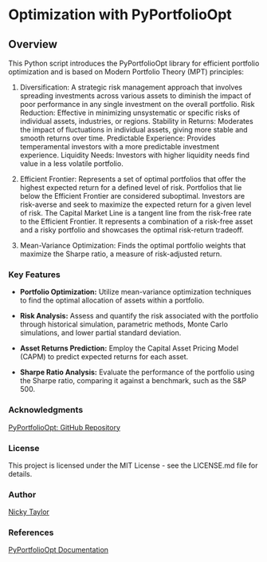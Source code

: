 # Optimization with PyPortfolioOpt

## Overview

This Python script introduces the PyPortfolioOpt library for efficient portfolio optimization and is 
based on Modern Portfolio Theory (MPT) principles: 


1) Diversification: 
A strategic risk management approach that involves spreading investments across various assets
to diminish the impact of poor performance in any single investment on the overall portfolio.
Risk Reduction: Effective in minimizing unsystematic or specific risks of individual assets, industries, or regions.
Stability in Returns: Moderates the impact of fluctuations in individual assets, giving more stable and smooth returns over time.
Predictable Experience: Provides temperamental investors with a more predictable investment experience.
Liquidity Needs: Investors with higher liquidity needs find value in a less volatile portfolio.


2) Efficient Frontier:
Represents a set of optimal portfolios that offer the highest expected return for a defined level of risk.
Portfolios that lie below the Efficient Frontier are considered suboptimal.
Investors are risk-averse and seek to maximize the expected return for a given level of risk.
The Capital Market Line is a tangent line from the risk-free rate to the Efficient Frontier. 
It represents a combination of a risk-free asset and a risky portfolio and showcases the optimal risk-return tradeoff.


3) Mean-Variance Optimization:
Finds the optimal portfolio weights that maximize the Sharpe ratio, a measure of risk-adjusted return.


### Key Features

- **Portfolio Optimization:** Utilize mean-variance optimization techniques to find the optimal allocation of assets within a portfolio.
  
- **Risk Analysis:** Assess and quantify the risk associated with the portfolio through historical simulation, parametric methods, Monte Carlo simulations, and lower partial standard deviation.

- **Asset Returns Prediction:** Employ the Capital Asset Pricing Model (CAPM) to predict expected returns for each asset.

- **Sharpe Ratio Analysis:** Evaluate the performance of the portfolio using the Sharpe ratio, comparing it against a benchmark, such as the S&P 500.

### Acknowledgments

[PyPortfolioOpt: GitHub Repository](https://github.com/robertmartin8/PyPortfolioOpt)

### License
This project is licensed under the MIT License - see the LICENSE.md file for details.

### Author
[Nicky Taylor](https://github.com/CoderNicky)

### References
[PyPortfolioOpt Documentation](https://pyportfolioopt.readthedocs.io/en/latest/)
